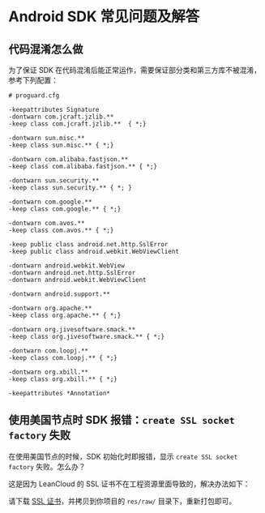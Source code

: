 # Android SDK 常见问题及解答

## 代码混淆怎么做

为了保证 SDK 在代码混淆后能正常运作，需要保证部分类和第三方库不被混淆，参考下列配置：

```
# proguard.cfg

-keepattributes Signature
-dontwarn com.jcraft.jzlib.**
-keep class com.jcraft.jzlib.**  { *;}

-dontwarn sun.misc.**
-keep class sun.misc.** { *;}

-dontwarn com.alibaba.fastjson.**
-keep class com.alibaba.fastjson.** { *;}

-dontwarn sun.security.**
-keep class sun.security.** { *; }

-dontwarn com.google.**
-keep class com.google.** { *;}

-dontwarn com.avos.**
-keep class com.avos.** { *;}

-keep public class android.net.http.SslError
-keep public class android.webkit.WebViewClient

-dontwarn android.webkit.WebView
-dontwarn android.net.http.SslError
-dontwarn android.webkit.WebViewClient

-dontwarn android.support.**

-dontwarn org.apache.**
-keep class org.apache.** { *;}

-dontwarn org.jivesoftware.smack.**
-keep class org.jivesoftware.smack.** { *;}

-dontwarn com.loopj.**
-keep class com.loopj.** { *;}

-dontwarn org.xbill.**
-keep class org.xbill.** { *;}

-keepattributes *Annotation*

```

## 使用美国节点时 SDK 报错：`create SSL socket factory` 失败

在使用美国节点的时候，SDK 初始化时即报错，显示 `create SSL socket factory` 失败。怎么办？

这是因为 LeanCloud 的 SSL 证书不在工程资源里面导致的，解决办法如下：

请下载 [SSL 证书](https://download.leancloud.cn/sdk/android/current/avoscloud_us_ssl.bks)，并拷贝到你项目的 `res/raw/` 目录下，重新打包即可。
